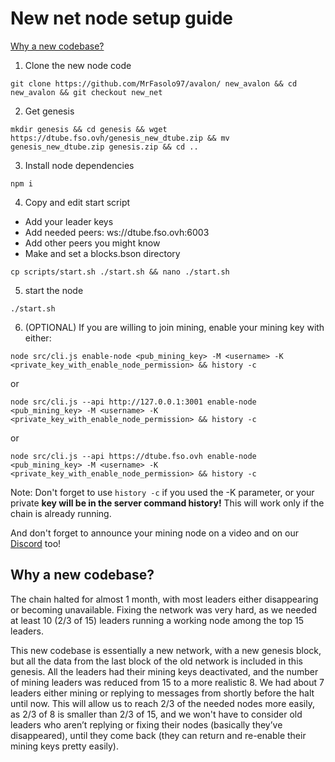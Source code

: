 # New net node setup guide

<a href="#why-a-new-codebase" id="user-content-why-a-new-codebase"/>Why a new codebase?</a>

1. Clone the new node code
```
git clone https://github.com/MrFasolo97/avalon/ new_avalon && cd new_avalon && git checkout new_net
```
2. Get genesis
```
mkdir genesis && cd genesis && wget https://dtube.fso.ovh/genesis_new_dtube.zip && mv genesis_new_dtube.zip genesis.zip && cd ..
```
3. Install node dependencies
```
npm i
```
4. Copy and edit start script
- Add your leader keys
- Add needed peers: ws://dtube.fso.ovh:6003
- Add other peers you might know
- Make and set a blocks.bson directory
```
cp scripts/start.sh ./start.sh && nano ./start.sh
```
5. start the node
```
./start.sh
```
6. (OPTIONAL) If you are willing to join mining, enable your mining key with either:
```
node src/cli.js enable-node <pub_mining_key> -M <username> -K <private_key_with_enable_node_permission> && history -c
```
or
```
node src/cli.js --api http://127.0.0.1:3001 enable-node <pub_mining_key> -M <username> -K <private_key_with_enable_node_permission> && history -c
```
or
```
node src/cli.js --api https://dtube.fso.ovh enable-node <pub_mining_key> -M <username> -K <private_key_with_enable_node_permission> && history -c
```
Note: Don't forget to use `history -c` if you used the -K parameter, or your private **key will be in the server command history!** This will work only if the chain is already running.

And don't forget to announce your mining node on a video and on our [Discord](https://discord.gg/QsBnrwqsSV) too!
## Why a new codebase?

The chain halted for almost 1 month, with most leaders either disappearing or becoming unavailable. Fixing the network was very hard, as we needed at least 10 (2/3 of 15) leaders running a working node among the top 15 leaders.

This new codebase is essentially a new network, with a new genesis block, but all the data from the last block of the old network is included in this genesis. All the leaders had their mining keys deactivated, and the number of mining leaders was reduced from 15 to a more realistic 8. We had about 7 leaders either mining or replying to messages from shortly before the halt until now. This will allow us to reach 2/3 of the needed nodes more easily, as 2/3 of 8 is smaller than 2/3 of 15, and we won't have to consider old leaders who aren’t replying or fixing their nodes (basically they’ve disappeared), until they come back (they can return and re-enable their mining keys pretty easily).
